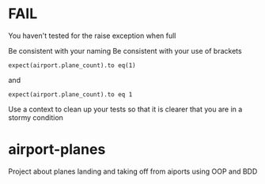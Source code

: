 FAIL
====
You haven't tested for the raise exception when full


Be consistent with your naming
Be consistent with your use of brackets
```
expect(airport.plane_count).to eq(1)
```
and
```
expect(airport.plane_count).to eq 1
```
Use a context to clean up your tests so that it is clearer that you are in a stormy condition


airport-planes
==============

Project about planes landing and taking off from aiports using OOP and BDD
